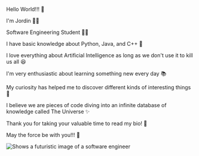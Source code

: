 Hello World!!! 👋

I'm Jordin 🙋‍♂️

Software Engineering Student 👨‍💻

I have basic knowledge about Python, Java, and C++ 🧠

I love everything about Artificial Intelligence as long as we don't use it to kill us all 😆

I'm very enthusiastic about learning something new every day 📚

My curiosity has helped me to discover different kinds of interesting things 🔎

I believe we are pieces of code diving into an infinite database of knowledge called The Universe ✨

Thank you for taking your valuable time to read my bio! 🧡

May the force be with you!!! 💪

<picture>
  <source media="(prefers-color-scheme: dark)" srcset="https://th.bing.com/th/id/OIG1.e2x7YtpXys68BNIUt1Vu?pid=ImgGn">
  <source media="(prefers-color-scheme: light)" srcset="https://th.bing.com/th/id/OIG1.e2x7YtpXys68BNIUt1Vu?pid=ImgGn">
  <img alt="Shows a futuristic image of a software engineer" src="https://th.bing.com/th/id/OIG1.e2x7YtpXys68BNIUt1Vu?pid=ImgGn">
</picture>
